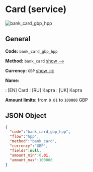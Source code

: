 
# Card (service) 
![bank_card_gbp_hpp](https://static.openfintech.io/payment_methods/bank_card_gbp_hpp/logo.svg?w=400&c=v0.59.26#w200)  

## General 
 
**Code:** `bank_card_gbp_hpp` 
 
**Method:** `bank_card` 
 [show -->](/payment-methods/bank_card/) 
 
**Currency:** `GBP` [show -->](/currencies/GBP/) 
 
**Name:** 
 
:	[EN] Card 
:	[RU] Карта 
:	[UK] Карта 
 
**Amount limits:** from `0.01` to `100000` GBP 

## JSON Object 

```json
{
  "code":"bank_card_gbp_hpp",
  "flow":"hpp",
  "method":"bank_card",
  "currency":"GBP",
  "fields":null,
  "amount_min":0.01,
  "amount_max":100000
}
```  
